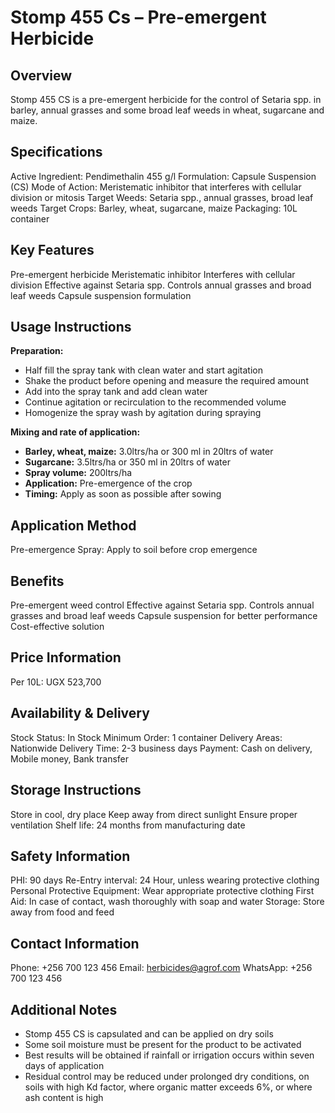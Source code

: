 # Stomp 455 Cs – Pre-emergent Herbicide

## Overview
Stomp 455 CS is a pre-emergent herbicide for the control of Setaria spp. in barley, annual grasses and some broad leaf weeds in wheat, sugarcane and maize.

## Specifications
Active Ingredient: Pendimethalin 455 g/l
Formulation: Capsule Suspension (CS)
Mode of Action: Meristematic inhibitor that interferes with cellular division or mitosis
Target Weeds: Setaria spp., annual grasses, broad leaf weeds
Target Crops: Barley, wheat, sugarcane, maize
Packaging: 10L container

## Key Features
Pre-emergent herbicide
Meristematic inhibitor
Interferes with cellular division
Effective against Setaria spp.
Controls annual grasses and broad leaf weeds
Capsule suspension formulation

## Usage Instructions
**Preparation:**
- Half fill the spray tank with clean water and start agitation
- Shake the product before opening and measure the required amount
- Add into the spray tank and add clean water
- Continue agitation or recirculation to the recommended volume
- Homogenize the spray wash by agitation during spraying

**Mixing and rate of application:**
- **Barley, wheat, maize:** 3.0ltrs/ha or 300 ml in 20ltrs of water
- **Sugarcane:** 3.5ltrs/ha or 350 ml in 20ltrs of water
- **Spray volume:** 200ltrs/ha
- **Application:** Pre-emergence of the crop
- **Timing:** Apply as soon as possible after sowing

## Application Method
Pre-emergence Spray: Apply to soil before crop emergence

## Benefits
Pre-emergent weed control
Effective against Setaria spp.
Controls annual grasses and broad leaf weeds
Capsule suspension for better performance
Cost-effective solution

## Price Information
Per 10L: UGX 523,700

## Availability & Delivery
Stock Status: In Stock
Minimum Order: 1 container
Delivery Areas: Nationwide
Delivery Time: 2-3 business days
Payment: Cash on delivery, Mobile money, Bank transfer

## Storage Instructions
Store in cool, dry place
Keep away from direct sunlight
Ensure proper ventilation
Shelf life: 24 months from manufacturing date

## Safety Information
PHI: 90 days
Re-Entry interval: 24 Hour, unless wearing protective clothing
Personal Protective Equipment: Wear appropriate protective clothing
First Aid: In case of contact, wash thoroughly with soap and water
Storage: Store away from food and feed

## Contact Information
Phone: +256 700 123 456
Email: herbicides@agrof.com
WhatsApp: +256 700 123 456

## Additional Notes
- Stomp 455 CS is capsulated and can be applied on dry soils
- Some soil moisture must be present for the product to be activated
- Best results will be obtained if rainfall or irrigation occurs within seven days of application
- Residual control may be reduced under prolonged dry conditions, on soils with high Kd factor, where organic matter exceeds 6%, or where ash content is high


